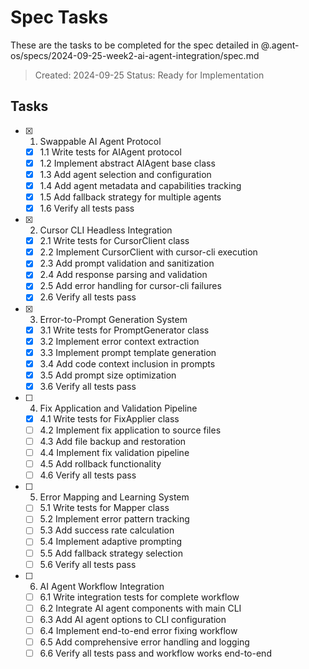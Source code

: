 # Spec Tasks

These are the tasks to be completed for the spec detailed in @.agent-os/specs/2024-09-25-week2-ai-agent-integration/spec.md

> Created: 2024-09-25
> Status: Ready for Implementation

## Tasks

- [x] 1. Swappable AI Agent Protocol
  - [x] 1.1 Write tests for AIAgent protocol
  - [x] 1.2 Implement abstract AIAgent base class
  - [x] 1.3 Add agent selection and configuration
  - [x] 1.4 Add agent metadata and capabilities tracking
  - [x] 1.5 Add fallback strategy for multiple agents
  - [x] 1.6 Verify all tests pass

- [x] 2. Cursor CLI Headless Integration
  - [x] 2.1 Write tests for CursorClient class
  - [x] 2.2 Implement CursorClient with cursor-cli execution
  - [x] 2.3 Add prompt validation and sanitization
  - [x] 2.4 Add response parsing and validation
  - [x] 2.5 Add error handling for cursor-cli failures
  - [x] 2.6 Verify all tests pass

- [x] 3. Error-to-Prompt Generation System
  - [x] 3.1 Write tests for PromptGenerator class
  - [x] 3.2 Implement error context extraction
  - [x] 3.3 Implement prompt template generation
  - [x] 3.4 Add code context inclusion in prompts
  - [x] 3.5 Add prompt size optimization
  - [x] 3.6 Verify all tests pass

- [ ] 4. Fix Application and Validation Pipeline
  - [x] 4.1 Write tests for FixApplier class
  - [ ] 4.2 Implement fix application to source files
  - [ ] 4.3 Add file backup and restoration
  - [ ] 4.4 Implement fix validation pipeline
  - [ ] 4.5 Add rollback functionality
  - [ ] 4.6 Verify all tests pass

- [ ] 5. Error Mapping and Learning System
  - [ ] 5.1 Write tests for Mapper class
  - [ ] 5.2 Implement error pattern tracking
  - [ ] 5.3 Add success rate calculation
  - [ ] 5.4 Implement adaptive prompting
  - [ ] 5.5 Add fallback strategy selection
  - [ ] 5.6 Verify all tests pass

- [ ] 6. AI Agent Workflow Integration
  - [ ] 6.1 Write integration tests for complete workflow
  - [ ] 6.2 Integrate AI agent components with main CLI
  - [ ] 6.3 Add AI agent options to CLI configuration
  - [ ] 6.4 Implement end-to-end error fixing workflow
  - [ ] 6.5 Add comprehensive error handling and logging
  - [ ] 6.6 Verify all tests pass and workflow works end-to-end
